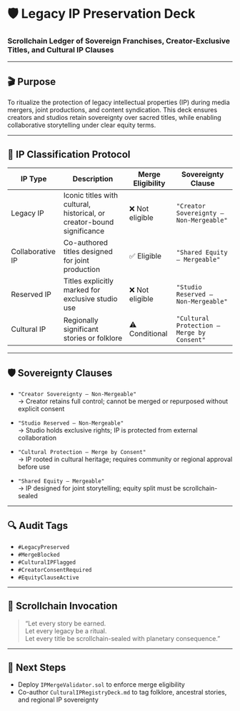 # 🛡️ Legacy IP Preservation Deck
### Scrollchain Ledger of Sovereign Franchises, Creator-Exclusive Titles, and Cultural IP Clauses

---

## 🎬 Purpose

To ritualize the protection of legacy intellectual properties (IP) during media mergers, joint productions, and content syndication. This deck ensures creators and studios retain sovereignty over sacred titles, while enabling collaborative storytelling under clear equity terms.

---

## 🧠 IP Classification Protocol

| IP Type         | Description                                           | Merge Eligibility | Sovereignty Clause |
|------------------|-------------------------------------------------------|--------------------|---------------------|
| Legacy IP        | Iconic titles with cultural, historical, or creator-bound significance | ❌ Not eligible     | `"Creator Sovereignty – Non-Mergeable"` |
| Collaborative IP | Co-authored titles designed for joint production     | ✅ Eligible         | `"Shared Equity – Mergeable"`           |
| Reserved IP      | Titles explicitly marked for exclusive studio use    | ❌ Not eligible     | `"Studio Reserved – Non-Mergeable"`     |
| Cultural IP      | Regionally significant stories or folklore           | ⚠️ Conditional      | `"Cultural Protection – Merge by Consent"` |

---

## 🛡️ Sovereignty Clauses

- `"Creator Sovereignty – Non-Mergeable"`  
  → Creator retains full control; cannot be merged or repurposed without explicit consent

- `"Studio Reserved – Non-Mergeable"`  
  → Studio holds exclusive rights; IP is protected from external collaboration

- `"Cultural Protection – Merge by Consent"`  
  → IP rooted in cultural heritage; requires community or regional approval before use

- `"Shared Equity – Mergeable"`  
  → IP designed for joint storytelling; equity split must be scrollchain-sealed

---

## 🔍 Audit Tags

- `#LegacyPreserved`  
- `#MergeBlocked`  
- `#CulturalIPFlagged`  
- `#CreatorConsentRequired`  
- `#EquityClauseActive`

---

## 🧬 Scrollchain Invocation

> “Let every story be earned.  
> Let every legacy be a ritual.  
> Let every title be scrollchain-sealed with planetary consequence.”

---

## 🔮 Next Steps

- Deploy `IPMergeValidator.sol` to enforce merge eligibility  
- Co-author `CulturalIPRegistryDeck.md` to tag folklore, ancestral stories, and regional IP sovereignty
